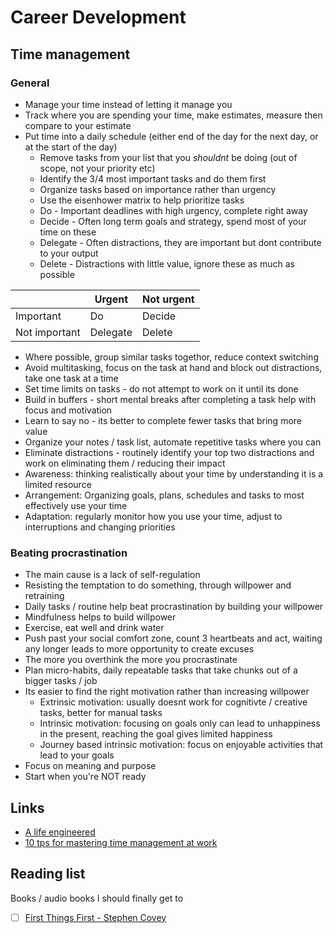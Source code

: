 # Career Development
## Time management
### General
* Manage your time instead of letting it manage you
* Track where you are spending your time, make estimates, measure then compare to your estimate
* Put time into a daily schedule (either end of the day for the next day, or at the start of the day)
	* Remove tasks from your list that you _shouldnt_ be doing (out of scope, not your priority etc)
	* Identify the 3/4 most important tasks and do them first
	* Organize tasks based on importance rather than urgency
	* Use the eisenhower matrix to help prioritize tasks
	* Do - Important deadlines with high urgency, complete right away
	* Decide - Often long term goals and strategy, spend most of your time on these
	* Delegate - Often distractions, they are important but dont contribute to your output
	* Delete - Distractions with little value, ignore these as much as possible

| | Urgent | Not urgent |
|---|---|---|
|Important | Do | Decide |
|Not important | Delegate | Delete |

* Where possible, group similar tasks togethor, reduce context switching
* Avoid multitasking, focus on the task at hand and block out distractions, take one task at a time
* Set time limits on tasks - do not attempt to work on it until its done
* Build in buffers - short mental breaks after completing a task help with focus and motivation
* Learn to say no - its better to complete fewer tasks that bring more value
* Organize your notes / task list, automate repetitive tasks where you can
* Eliminate distractions - routinely identify your top two distractions and work on eliminating them / reducing their impact
* Awareness: thinking realistically about your time by understanding it is a limited resource
* Arrangement: Organizing goals, plans, schedules and tasks to most effectively use your time
* Adaptation: regularly monitor how you use your time, adjust to interruptions and changing priorities

### Beating procrastination
* The main cause is a lack of self-regulation
* Resisting the temptation to do something, through willpower and retraining
* Daily tasks / routine help beat procrastination by building your willpower
* Mindfulness helps to build willpower
* Exercise, eat well and drink water
* Push past your social comfort zone, count 3 heartbeats and act, waiting any longer leads to more opportunity to create excuses
* The more you overthink the more you procrastinate
* Plan micro-habits, daily repeatable tasks that take chunks out of a bigger tasks / job
* Its easier to find the right motivation rather than increasing willpower
	* Extrinsic motivation: usually doesnt work for cognitivte / creative tasks, better for manual tasks
	* Intrinsic motivation: focusing on goals only can lead to unhappiness in the present, reaching the goal gives limited happiness
	* Journey based intrinsic motivation: focus on enjoyable activities that lead to your goals
* Focus on meaning and purpose
* Start when you're NOT ready

## Links
* [A life engineered](https://www.youtube.com/@ALifeEngineered)
* [10 tps for mastering time management at work](https://www.lucidchart.com/blog/time-management-at-work)

## Reading list
Books / audio books I should finally get to
* [ ] [First Things First - Stephen Covey](https://www.amazon.com.au/First-Things-Covey/dp/0684802031)
